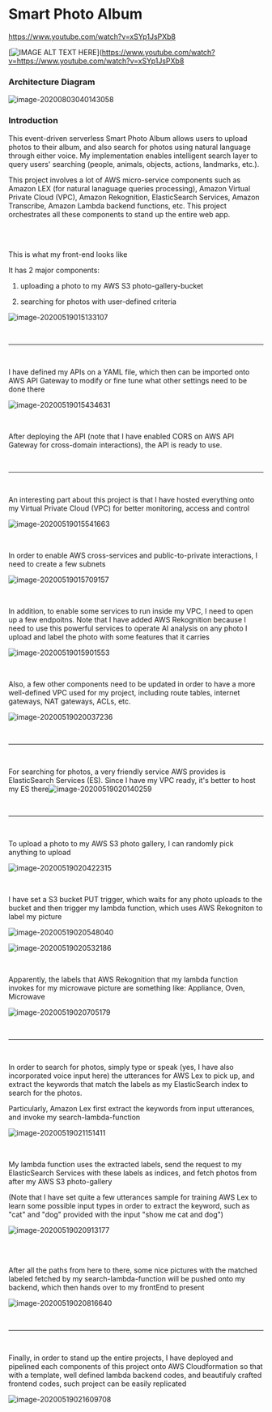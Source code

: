 # Smart Photo Album

https://www.youtube.com/watch?v=xSYp1JsPXb8

[![IMAGE ALT TEXT HERE](https://img.youtube.com/vi/YOUTUBE_VIDEO_ID_HERE/0.jpg)](https://www.youtube.com/watch?v=https://www.youtube.com/watch?v=xSYp1JsPXb8

### Architecture Diagram

<img src="images/Smart-Photo-Album-README/image-20200803040143058.png" alt="image-20200803040143058" style="zoom:100%;" />

### Introduction

This event-driven serverless Smart Photo Album allows users to upload photos to their album, and also search for photos using natural language through either voice. My implementation enables intelligent search layer to query users' searching (people, animals, objects, actions, landmarks, etc.).

This project involves a lot of AWS micro-service components such as Amazon LEX (for natural lanaguage queries processing), Amazon Virtual Private Cloud (VPC), Amazon Rekognition, ElasticSearch Services, Amazon Transcribe, Amazon Lambda backend functions, etc. This project orchestrates all these components to stand up the entire web app.

<br/>

<br/>

This is what my front-end looks like

It has 2 major components: 

1. uploading a photo to my AWS S3 photo-gallery-bucket

2. searching for photos with user-defined criteria

![image-20200519015133107](images/Smart-Photo-Album-README/image-20200519015133107.png)

<br/>

---

<br/>

I have defined my APIs on a YAML file, which then can be imported onto AWS API Gateway to modify or fine tune what other settings need to be done there

![image-20200519015434631](images/Smart-Photo-Album-README/image-20200519015434631.png)

<br/>

After deploying the API (note that I have enabled CORS on AWS API Gateway for cross-domain interactions), the API is ready to use.

<br/>

---

<br/>

An interesting part about this project is that I have hosted everything onto my Virtual Private Cloud (VPC) for better monitoring, access and control

![image-20200519015541663](images/Smart-Photo-Album-README/image-20200519015541663.png)

<br/>

In order to enable AWS cross-services and public-to-private interactions, I need to create a few subnets 

![image-20200519015709157](images/Smart-Photo-Album-README/image-20200519015709157.png)

<br/>

In addition, to enable some services to run inside my VPC, I need to open up a few endpoitns. Note that I have added AWS Rekognition because I need to use this powerful services to operate AI analysis on any photo I upload and label the photo with some features that it carries

![image-20200519015901553](images/Smart-Photo-Album-README/image-20200519015901553.png)

<br/>

Also, a few other components need to be updated in order to have a more well-defined VPC used for my project, including route tables, internet gateways, NAT gateways, ACLs, etc.

![image-20200519020037236](images/Smart-Photo-Album-README/image-20200519020037236.png)

<br/>

---

<br/>

For searching for photos, a very friendly service AWS provides is ElasticSearch Services (ES). Since I have my VPC ready, it's better to host my ES there![image-20200519020140259](images/Smart-Photo-Album-README/image-20200519020140259.png)

<br/>

---

<br/>

To upload a photo to my AWS S3 photo gallery, I can randomly pick anything to upload

![image-20200519020422315](images/Smart-Photo-Album-README/image-20200519020422315.png)

<br/>

I have set a S3 bucket PUT trigger, which waits for any photo uploads to the bucket and then trigger my lambda function, which uses AWS Rekogniton to label my picture

![image-20200519020548040](images/Smart-Photo-Album-README/image-20200519020548040.png)

![image-20200519020532186](images/Smart-Photo-Album-README/image-20200519020532186.png)

<br/>

Apparently, the labels that AWS Rekognition that my lambda function invokes for my microwave picture are something like: Appliance, Oven, Microwave

![image-20200519020705179](images/Smart-Photo-Album-README/image-20200519020705179.png)

<br/>

---

<br/>

In order to search for photos, simply type or speak (yes, I have also incorporated voice input here) the utterances for AWS Lex to pick up, and extract the keywords that match the labels as my ElasticSearch index to search for the photos.

Particularly, Amazon Lex first extract the keywords from input utterances, and invoke my search-lambda-function 

![image-20200519021151411](images/Smart-Photo-Album-README/image-20200519021151411.png)

<br/>

My lambda function uses the extracted labels, send the request to my ElasticSearch Services with these labels as indices, and fetch photos from after  my AWS S3 photo-gallery 

(Note that I have set quite a few utterances sample for training AWS Lex to learn some possible input types in order to extract the keyword, such as "cat" and "dog" provided with the input "show me cat and dog")

![image-20200519020913177](images/Smart-Photo-Album-README/image-20200519020913177.png)

<br/>

<br/>

After all the paths from here to there, some nice pictures with the matched labeled fetched by my search-lambda-function will be pushed onto my backend, which then hands over to my frontEnd to present

![image-20200519020816640](images/Smart-Photo-Album-README/image-20200519020816640.png)

<br/>

---

<br/>

Finally, in order to stand up the entire projects, I have deployed and pipelined each components of this project onto AWS Cloudformation so that with a template, well defined lambda backend codes, and beautifuly crafted frontend codes, such project can be easily replicated

![image-20200519021609708](images/Smart-Photo-Album-README/image-20200519021609708.png)



